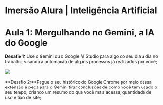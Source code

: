 # Imersão Alura | Inteligência Artificial 
# Aula 1: Mergulhando no Gemini, a IA do Google
**Desafio 1:** Use o Gemini ou o Google AI Studio para algo do seu dia a dia no trabalho, visando a automação de alguns processos já realizados por você;
<br></br>
<img src="https://github.com/BrendownEduardoRR/ImersaoAlura24/assets/169079556/e34c5db7-cfbb-4234-8d1b-0b7671835d4e">
<br></br>
**Desafio 2:**Pegue o seu histórico do Google Chrome por meio dessa extensão e peça para o Gemini tirar conclusões de como você tem usado o seu tempo, criando um resumo do que você mais acessa, quantidade de uso e tipo de site;
<br></br>





